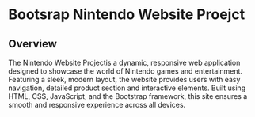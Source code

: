 # Bootsrap Nintendo Website Proejct
## Overview
The Nintendo Website Projectis a dynamic, responsive web application designed to showcase the world of Nintendo games and entertainment.  Featuring a sleek, modern layout, the website provides users with easy navigation, detailed product section and interactive elements. Built using HTML, CSS, JavaScript, and the Bootstrap framework, this site ensures a smooth and responsive experience across all devices.

